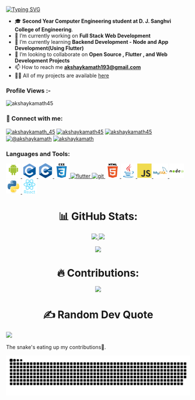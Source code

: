<!-- <h1 align="center">Hi 👋, I'm Akshay Kamath</h1>
<h3 >A Passionate Student,Exploring Different Domains in Tech</h3> -->

<!--  <p align="center">
  <a href="https://akshaykamath.netlify.app/" target="_blank" rel="noreferrer"><img src="https://user-images.githubusercontent.com/73344382/212498008-3115881f-4bd2-4e35-baa4-6c35b1d1bfca.png" alt="my banner"></a>
</p> -->
 
</br>

[![Typing SVG](https://readme-typing-svg.demolab.com?font=Fira+Code&weight=500&size=27&pause=1000&background=952FFF00&width=435&lines=Hi+%F0%9F%91%8B%2C+I'm+Akshay+Kamath;A+Passionate+Student;Exploring++Different+Domains+in+Tech)](https://git.io/typing-svg)

<!-- <p align="left"> <img src="https://komarev.com/ghpvc/?username=akshaykamath45&label=Profile%20views&color=0e75b6&style=flat" alt="akshaykamath45" /> </p>
<p align="left""> <a href="https://github.com/ryo-ma/github-profile-trophy"><img src="https://github-profile-trophy.vercel.app/?username=akshaykamath45"  alt="akshaykamath45" /></a> </p>  -->

<!--## 🏆 GitHub Trophies
![](https://github-profile-trophy.vercel.app/?username=akshaykamath45&theme=radical&no-frame=false&no-bg=true&margin-w=4)-->



<!-- <p align="left"> <a href="https://twitter.com/akshaykamath_45" target="blank"><img src="https://img.shields.io/twitter/follow/akshaykamath_45?logo=twitter&style=for-the-badge" alt="akshaykamath_45" /></a> </p> -->

- 🎓 **Second Year Computer Engineering student at D. J. Sanghvi College of Engineering**.
- 🔭 I’m currently working on **Full Stack Web Development**
- 🌱 I’m currently learning **Backend Development - Node and App Development(Using Flutter)**
- 👯 I’m looking to collaborate on **Open Source , Flutter , and Web Development Projects** 
- 📫 How to reach me **akshaykamath193@gmail.com**
- 👨‍💻 All of my projects are available [here](https://akshaykamath.netlify.app/)

<p align="right"> <h3>Profile Views :-</h3> <img src="https://komarev.com/ghpvc/?username=akshaykamath45&label=Profile%20views&color=0e75b6&style=flat"
    alt="akshaykamath45" /> 




<h3 align="left">🤝 Connect with me:</h3>
<p align="left">
<a href="https://twitter.com/akshaykamath_45" target="blank"><img align="center" src="https://raw.githubusercontent.com/rahuldkjain/github-profile-readme-generator/master/src/images/icons/Social/twitter.svg" alt="akshaykamath_45" height="30" width="40" /></a>
<a href="https://linkedin.com/in/akshaykamath45" target="blank"><img align="center" src="https://raw.githubusercontent.com/rahuldkjain/github-profile-readme-generator/master/src/images/icons/Social/linked-in-alt.svg" alt="akshaykamath45" height="30" width="40" /></a>
<!-- <a href="https://codesandbox.com/akshaykamath45" target="blank"><img align="center" src="https://raw.githubusercontent.com/rahuldkjain/github-profile-readme-generator/master/src/images/icons/Social/codesandbox.svg" alt="akshaykamath45" height="30" width="40" /></a> -->
<a href="https://instagram.com/akshaykamath45" target="blank"><img align="center" src="https://raw.githubusercontent.com/rahuldkjain/github-profile-readme-generator/master/src/images/icons/Social/instagram.svg" alt="akshaykamath45" height="30" width="40" /></a>
<a href="https://hashnode.com/@akshaykamath" target="blank"><img align="center" src="https://raw.githubusercontent.com/rahuldkjain/github-profile-readme-generator/master/src/images/icons/Social/hashnode.svg" alt="@akshaykamath" height="30" width="40" /></a>
<a href="https://codeforces.com/profile/akshaykamath" target="blank"><img align="center" src="https://raw.githubusercontent.com/rahuldkjain/github-profile-readme-generator/master/src/images/icons/Social/codeforces.svg" alt="akshaykamath" height="30" width="40" /></a>


  <!-- 
 <a href="https://www.codechef.com/users/akshaykamath45" target="blank"><img align="center" src="https://cdn.jsdelivr.net/npm/simple-icons@3.1.0/icons/codechef.svg" alt="akshaykamath45" height="30" width="40" /></a>
<a href="https://www.leetcode.com/akshaykamath45" target="blank"><img align="center" src="https://raw.githubusercontent.com/rahuldkjain/github-profile-readme-generator/master/src/images/icons/Social/leet-code.svg" alt="akshaykamath45" height="30" width="40" /></a>
<a href="https://auth.geeksforgeeks.org/user/akshaykamath45/profile" target="blank"><img align="center" src="https://raw.githubusercontent.com/rahuldkjain/github-profile-readme-generator/master/src/images/icons/Social/geeks-for-geeks.svg" alt="akshaykamath45/profile" height="30" width="40" /></a> -->
</p>

<h3 align="left">Languages and Tools:</h3>
<p align="left"> <a href="https://developer.android.com" target="_blank" rel="noreferrer"> <img src="https://raw.githubusercontent.com/devicons/devicon/master/icons/android/android-original-wordmark.svg" alt="android" width="40" height="40"/> </a> <a href="https://www.cprogramming.com/" target="_blank" rel="noreferrer"> <img src="https://raw.githubusercontent.com/devicons/devicon/master/icons/c/c-original.svg" alt="c" width="40" height="40"/> </a> <a href="https://www.w3schools.com/cpp/" target="_blank" rel="noreferrer"> <img src="https://raw.githubusercontent.com/devicons/devicon/master/icons/cplusplus/cplusplus-original.svg" alt="cplusplus" width="40" height="40"/> </a> <a href="https://www.w3schools.com/css/" target="_blank" rel="noreferrer"> <img src="https://raw.githubusercontent.com/devicons/devicon/master/icons/css3/css3-original-wordmark.svg" alt="css3" width="40" height="40"/> </a> <a href="https://flutter.dev" target="_blank" rel="noreferrer"> <img src="https://www.vectorlogo.zone/logos/flutterio/flutterio-icon.svg" alt="flutter" width="40" height="40"/> </a> <a href="https://git-scm.com/" target="_blank" rel="noreferrer"> <img src="https://www.vectorlogo.zone/logos/git-scm/git-scm-icon.svg" alt="git" width="40" height="40"/> </a> <a href="https://www.w3.org/html/" target="_blank" rel="noreferrer"> <img src="https://raw.githubusercontent.com/devicons/devicon/master/icons/html5/html5-original-wordmark.svg" alt="html5" width="40" height="40"/> </a> <a href="https://www.java.com" target="_blank" rel="noreferrer"> <img src="https://raw.githubusercontent.com/devicons/devicon/master/icons/java/java-original.svg" alt="java" width="40" height="40"/> </a> <a href="https://developer.mozilla.org/en-US/docs/Web/JavaScript" target="_blank" rel="noreferrer"> <img src="https://raw.githubusercontent.com/devicons/devicon/master/icons/javascript/javascript-original.svg" alt="javascript" width="40" height="40"/> </a> <a href="https://www.mysql.com/" target="_blank" rel="noreferrer"> <img src="https://raw.githubusercontent.com/devicons/devicon/master/icons/mysql/mysql-original-wordmark.svg" alt="mysql" width="40" height="40"/> </a> <a href="https://nodejs.org" target="_blank" rel="noreferrer"> <img src="https://raw.githubusercontent.com/devicons/devicon/master/icons/nodejs/nodejs-original-wordmark.svg" alt="nodejs" width="40" height="40"/> </a> <a href="https://www.python.org" target="_blank" rel="noreferrer"> <img src="https://raw.githubusercontent.com/devicons/devicon/master/icons/python/python-original.svg" alt="python" width="40" height="40"/> </a> <a href="https://reactjs.org/" target="_blank" rel="noreferrer"> <img src="https://raw.githubusercontent.com/devicons/devicon/master/icons/react/react-original-wordmark.svg" alt="react" width="40" height="40"/> </a> </p>

<!--
<p><img align="left" src="https://github-readme-stats.vercel.app/api/top-langs?username=akshaykamath45&show_icons=true&locale=en&layout=compact" alt="akshaykamath45" /></p>
<p><img align="center" src="https://github-readme-streak-stats.herokuapp.com/?user=akshaykamath45&" alt="akshaykamath45" /></p> 
![](https://github-readme-stats.vercel.app/api?username=akshaykamath45&theme=dark&hide_border=false&include_all_commits=true&count_private=true)<br/>-->



<h1 align="center"> 📊 GitHub Stats:</h1>

<!--
<p>&nbsp;<img align="center" src="https://github-readme-stats-git-masterrstaa-rickstaa.vercel.app/api?username=akshaykamath45&show_icons=true&locale=en" alt="akshaykamath45" /></p>-->
<!-- 
![](https://github-readme-streak-stats.herokuapp.com/?user=akshaykamath45&theme=dark&hide_border=false)<br/>
![](https://github-readme-stats.vercel.app/api?username=akshaykamath45&show_icons=true&theme=radical)<br/>
![](https://github-readme-stats-git-masterrstaa-rickstaa.vercel.app/api/top-langs/?username=akshaykamath45&theme=dark&hide_border=false&include_all_commits=true&count_private=true&layout=compact) -->
<p align="center">
  <a href="https://github.com/akshaykamath45/github-readme-stats">
    <img src="https://github-readme-stats.vercel.app/api?username=akshaykamath45&show_icons=true&bg_color=0d1117&text_color=40cfcd&border_color=444" height="165">
  </a>
  <a href="https://github.com/akshaykamath45/github-readme-stats">
    <img src="https://github-readme-stats.vercel.app/api/top-langs/?username=akshaykamath45&layout=compact&bg_color=0d1117&text_color=40cfcd&border_color=444"  height="165">
  </a>
<div align="center">
  <img src="https://github-profile-trophy.vercel.app/?username=akshaykamath45&column=6&theme=onedark" align="center"/>
</div>

<h1 align="center"> 🔥 Contributions: </h1>
<p align="center">
 <a href="https://git.io/streak-stats" align="middle">
    <img src="http://github-readme-streak-stats.herokuapp.com?user=akshaykamath45&theme=react&background=0d1117&border=666">
  </a>
  <br>
<!--   <a href="https://github.com/akshaykamath45/github-readme-activity-graph">
    <img src="https://activity-graph.herokuapp.com/graph?username=akshaykamath45&theme=react-dark&hide_border=true">
  </a> -->
</p>

<h1 align="center">✍️ Random Dev Quote </h1>
<p align="center">
  
![](https://quotes-github-readme.vercel.app/api?type=horizontal&theme=radical)
  
 </p>

The snake's eating up my contributions🐍.
<p align="center">
  <img  src="https://raw.githubusercontent.com/Elanza-48/Elanza-48/main/resources/img/github-contribution-grid-snake.svg"
    alt="example" />
</p>
<br>
